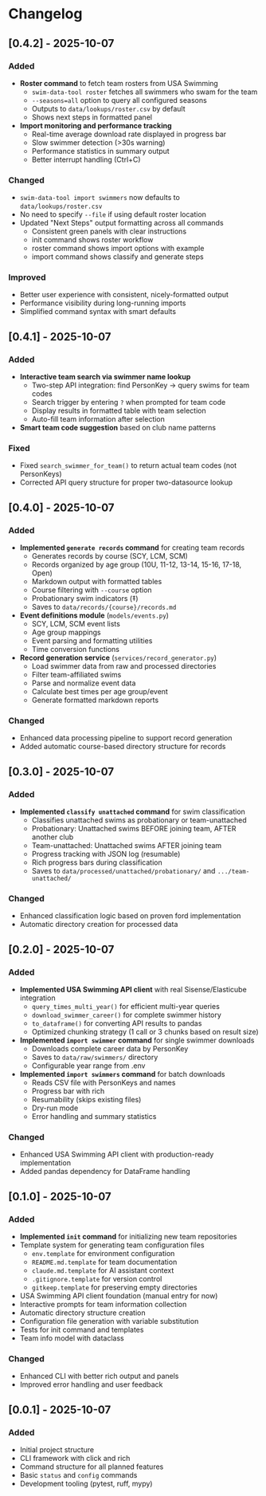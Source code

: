 # Changelog

## [0.4.2] - 2025-10-07

### Added
- **Roster command** to fetch team rosters from USA Swimming
  - `swim-data-tool roster` fetches all swimmers who swam for the team
  - `--seasons=all` option to query all configured seasons
  - Outputs to `data/lookups/roster.csv` by default
  - Shows next steps in formatted panel
- **Import monitoring and performance tracking**
  - Real-time average download rate displayed in progress bar
  - Slow swimmer detection (>30s warning)
  - Performance statistics in summary output
  - Better interrupt handling (Ctrl+C)

### Changed
- `swim-data-tool import swimmers` now defaults to `data/lookups/roster.csv`
- No need to specify `--file` if using default roster location
- Updated "Next Steps" output formatting across all commands
  - Consistent green panels with clear instructions
  - init command shows roster workflow
  - roster command shows import options with example
  - import command shows classify and generate steps

### Improved
- Better user experience with consistent, nicely-formatted output
- Performance visibility during long-running imports
- Simplified command syntax with smart defaults

## [0.4.1] - 2025-10-07

### Added
- **Interactive team search via swimmer name lookup**
  - Two-step API integration: find PersonKey → query swims for team codes
  - Search trigger by entering `?` when prompted for team code
  - Display results in formatted table with team selection
  - Auto-fill team information after selection
- **Smart team code suggestion** based on club name patterns

### Fixed
- Fixed `search_swimmer_for_team()` to return actual team codes (not PersonKeys)
- Corrected API query structure for proper two-datasource lookup

## [0.4.0] - 2025-10-07

### Added
- **Implemented `generate records` command** for creating team records
  - Generates records by course (SCY, LCM, SCM)
  - Records organized by age group (10U, 11-12, 13-14, 15-16, 17-18, Open)
  - Markdown output with formatted tables
  - Course filtering with `--course` option
  - Probationary swim indicators (‡)
  - Saves to `data/records/{course}/records.md`
- **Event definitions module** (`models/events.py`)
  - SCY, LCM, SCM event lists
  - Age group mappings
  - Event parsing and formatting utilities
  - Time conversion functions
- **Record generation service** (`services/record_generator.py`)
  - Load swimmer data from raw and processed directories
  - Filter team-affiliated swims
  - Parse and normalize event data
  - Calculate best times per age group/event
  - Generate formatted markdown reports

### Changed
- Enhanced data processing pipeline to support record generation
- Added automatic course-based directory structure for records

## [0.3.0] - 2025-10-07

### Added
- **Implemented `classify unattached` command** for swim classification
  - Classifies unattached swims as probationary or team-unattached
  - Probationary: Unattached swims BEFORE joining team, AFTER another club
  - Team-unattached: Unattached swims AFTER joining team
  - Progress tracking with JSON log (resumable)
  - Rich progress bars during classification
  - Saves to `data/processed/unattached/probationary/` and `.../team-unattached/`

### Changed
- Enhanced classification logic based on proven ford implementation
- Automatic directory creation for processed data

## [0.2.0] - 2025-10-07

### Added
- **Implemented USA Swimming API client** with real Sisense/Elasticube integration
  - `query_times_multi_year()` for efficient multi-year queries
  - `download_swimmer_career()` for complete swimmer history
  - `to_dataframe()` for converting API results to pandas
  - Optimized chunking strategy (1 call or 3 chunks based on result size)
- **Implemented `import swimmer` command** for single swimmer downloads
  - Downloads complete career data by PersonKey
  - Saves to `data/raw/swimmers/` directory
  - Configurable year range from .env
- **Implemented `import swimmers` command** for batch downloads
  - Reads CSV file with PersonKeys and names
  - Progress bar with rich
  - Resumability (skips existing files)
  - Dry-run mode
  - Error handling and summary statistics

### Changed
- Enhanced USA Swimming API client with production-ready implementation
- Added pandas dependency for DataFrame handling

## [0.1.0] - 2025-10-07

### Added
- **Implemented `init` command** for initializing new team repositories
- Template system for generating team configuration files
  - `env.template` for environment configuration
  - `README.md.template` for team documentation
  - `claude.md.template` for AI assistant context
  - `.gitignore.template` for version control
  - `gitkeep.template` for preserving empty directories
- USA Swimming API client foundation (manual entry for now)
- Interactive prompts for team information collection
- Automatic directory structure creation
- Configuration file generation with variable substitution
- Tests for init command and templates
- Team info model with dataclass

### Changed
- Enhanced CLI with better rich output and panels
- Improved error handling and user feedback

## [0.0.1] - 2025-10-07

### Added
- Initial project structure
- CLI framework with click and rich
- Command structure for all planned features
- Basic `status` and `config` commands
- Development tooling (pytest, ruff, mypy)
